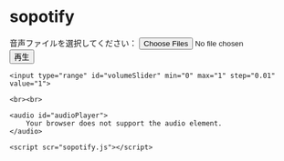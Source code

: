 # sopotify
<!DOCTYPE html>
<html>
<head>
    <title>音声ファイル再生リスト</title>
</head>
<body>
    <label for="fileInput">音声ファイルを選択してください：</label>
    <input type="file" id="fileInput" multiple accept=".mp3, .wav">
    <button onclick="playNext()">再生</button>
    <ul id="playlist"></ul>
    
    <input type="range" id="volumeSlider" min="0" max="1" step="0.01" value="1">
    
    <br><br>

    <audio id="audioPlayer">
        Your browser does not support the audio element.
    </audio>
    
    <script scr="sopotify.js"></script>
</body>
</html>
